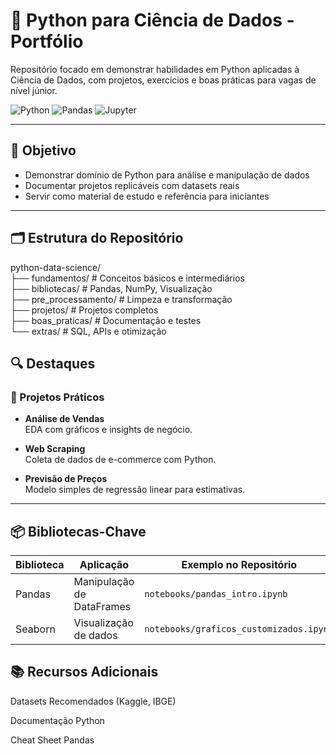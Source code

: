 # 🐍 Python para Ciência de Dados - Portfólio 

Repositório focado em demonstrar habilidades em Python aplicadas à Ciência de Dados, com projetos, exercícios e boas práticas para vagas de nível júnior.

![Python](https://img.shields.io/badge/Python-3.10%2B-blue)
![Pandas](https://img.shields.io/badge/Pandas-2.0%2B-orange)
![Jupyter](https://img.shields.io/badge/Jupyter-Notebook-yellow)

---

## 📌 Objetivo

- Demonstrar domínio de Python para análise e manipulação de dados  
- Documentar projetos replicáveis com datasets reais  
- Servir como material de estudo e referência para iniciantes  

---

## 🗂 Estrutura do Repositório  
python-data-science/  
├── fundamentos/ # Conceitos básicos e intermediários  
├── bibliotecas/ # Pandas, NumPy, Visualização  
├── pre_processamento/ # Limpeza e transformação  
├── projetos/ # Projetos completos  
├── boas_praticas/ # Documentação e testes  
└── extras/ # SQL, APIs e otimização  
## 🔍 Destaques

### 💼 Projetos Práticos

- **Análise de Vendas**  
  EDA com gráficos e insights de negócio.

- **Web Scraping**  
  Coleta de dados de e-commerce com Python.

- **Previsão de Preços**  
  Modelo simples de regressão linear para estimativas.

---

## 📦 Bibliotecas-Chave

| Biblioteca | Aplicação                   | Exemplo no Repositório         |
|------------|-----------------------------|--------------------------------|
| Pandas     | Manipulação de DataFrames   | `notebooks/pandas_intro.ipynb` |
| Seaborn    | Visualização de dados       | `notebooks/graficos_customizados.ipynb` |
## 📚 Recursos Adicionais
Datasets Recomendados (Kaggle, IBGE)

Documentação Python

Cheat Sheet Pandas

